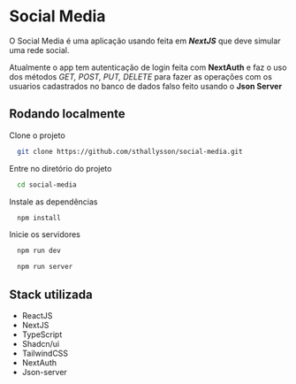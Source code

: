 
# Social Media

O Social Media é uma aplicação usando feita em ***NextJS*** que deve simular uma rede social.

Atualmente o app tem autenticação de login feita com **NextAuth**  e faz o uso dos métodos *GET, POST, PUT, DELETE* para fazer as operações com os usuarios cadastrados no banco de dados falso feito usando o **Json Server**


## Rodando localmente

Clone o projeto

```bash
  git clone https://github.com/sthallysson/social-media.git
```

Entre no diretório do projeto

```bash
  cd social-media
```

Instale as dependências

```bash
  npm install
```

Inicie os servidores

```bash
  npm run dev
```

```bash
  npm run server
```


## Stack utilizada

- ReactJS
-  NextJS
- TypeScript
- Shadcn/ui
- TailwindCSS
- NextAuth
- Json-server
